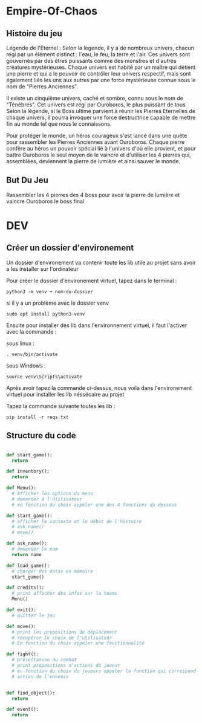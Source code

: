 # Empire-Of-Chaos

## Histoire du jeu

Légende de l'Eternel : Selon la légende, il y a de nombreux univers, chacun régi par un élément distinct : l'eau, le feu, la terre et l'air. Ces univers sont gouvernés par des êtres puissants comme des monstres et d'autres créatures mystérieuses. Chaque univers est habité par un maître qui détient une pierre et qui a le pouvoir de contrôler leur univers respectif, mais sont également liés les uns aux autres par une force mystérieuse connue sous le nom de "Pierres Anciennes".

Il existe un cinquième univers, caché et sombre, connu sous le nom de "Ténèbres". Cet univers est régi par Ouroboros, le plus puissant de tous. Selon la légende, si le Boss ultime parvient à réunir les Pierres Eternelles de chaque univers, il pourra invoquer une force destructrice capable de mettre fin au monde tel que nous le connaissons.

Pour protéger le monde, un héros courageux s'est lancé dans une quête pour rassembler les Pierres Anciennes avant Ouroboros. Chaque pierre confère au héros un pouvoir spécial lié à l'univers d'où elle provient, et pour battre Ouroboros le seul moyen de le vaincre et d'utiliser les 4 pierres qui, assemblées, deviennent la pierre de lumière et ainsi sauver le monde.

## But Du Jeu

Rassembler les 4 pierres des 4 boss pour avoir la pierre de lumière et vaincre Ouroboros le boss final

# DEV

## Créer un dossier d'environement

Un dossier d'environement va contenir toute les lib utile au projet sans avoir a les installer sur l'ordinateur

Pour créer le dossier d'environement virtuel, tapez dans le terminal :

```git
python3 -m venv + nom-du-dossier
```

si il y a un problème avec le dossier venv

```git
sudo apt install python3-venv
```

Ensuite pour installer des lib dans l'environnement virtuel, il faut l'activer avec la commande :

sous linux :

```git
. venv/bin/activate
```

sous Windows :

```git
source venv\Scripts\activate
```

Après avoir tapez la commande ci-dessus, nous voila dans l'environement virtuel pour installer les lib néssécaire au projet

Tapez la commande suivante toutes les lib :

```git
pip install -r reqs.txt
```

## Structure du code

```py

def start_game():
  return

def inventory():
  return

def Menu():
  # Afficher les options du menu
  # demander à l'utilisateur
  # en fonction du choix appeler une des 4 fonctions du dessous

def start_game():
  # afficher le contexte et le début de l'histoire
  # ask_name()
  # move()

def ask_name():
  # demander le nom
  return name

def load_game():
  # charger des datas en mémoire
  start_game()

def credits():
  # print afficher des infos sur la teams
  Menu()

def exit():
  # quitter le jeu

def move():
  # print les propositions de déplacement
  # recupérer le choix de l'utilisateur
  # En fonction du choix appeler une fonctionnalité

def fight():
  # présentation du combat
  # print propositions d'actions du joueur
  # en fonction du choix du joueurs appeler la fonction qui correspond
  # action de l'ennemis


def find_object():
  return

def event():
  return

```

